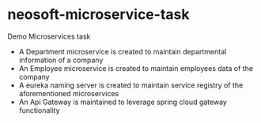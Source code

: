 # neosoft-microservice-task
Demo Microservices task

* A Department microservice is created to maintain departmental information of a company
* An Employee microservice is created to maintain employees data of the company
* A eureka naming server is created to maintain service registry of the aforementioned microservices
* An Api Gateway is maintained to leverage spring cloud gateway functionality
